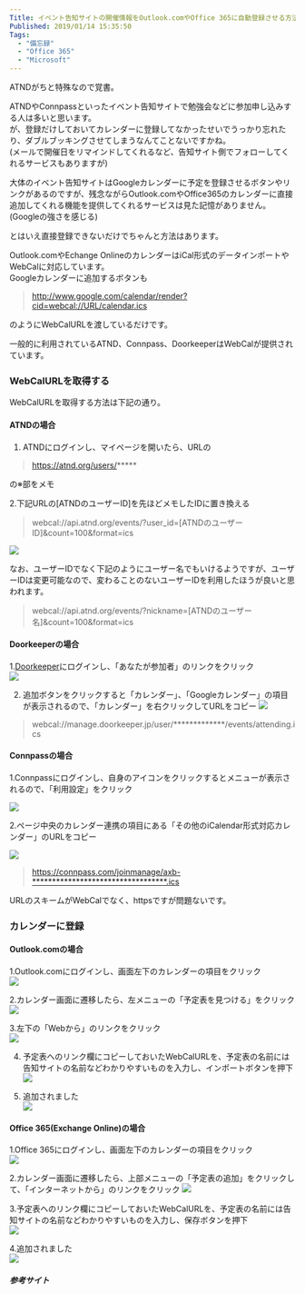 ```yaml
---
Title: イベント告知サイトの開催情報をOutlook.comやOffice 365に自動登録させる方法
Published: 2019/01/14 15:35:50
Tags:
  - "備忘録"
  - "Office 365"
  - "Microsoft"
---
```

ATNDがちと特殊なので覚書。  

ATNDやConnpassといったイベント告知サイトで勉強会などに参加申し込みする人は多いと思います。  
が、登録だけしておいてカレンダーに登録してなかったせいでうっかり忘れたり、ダブルブッキングさせてしまうなんてことないですかね。  
(メールで開催日をリマインドしてくれるなど、告知サイト側でフォローしてくれるサービスもありますが)  

大体のイベント告知サイトはGoogleカレンダーに予定を登録させるボタンやリンクがあるのですが、残念ながらOutlook.comやOffice365のカレンダーに直接追加してくれる機能を提供してくれるサービスは見た記憶がありません。(Googleの強さを感じる)

とはいえ直接登録できないだけでちゃんと方法はあります。  


Outlook.comやEchange OnlineのカレンダーはiCal形式のデータインポートやWebCalに対応しています。  
Googleカレンダーに追加するボタンも
>http://www.google.com/calendar/render?cid=webcal://URL/calendar.ics  

のようにWebCalURLを渡しているだけです。  

一般的に利用されているATND、Connpass、DoorkeeperはWebCalが提供されています。  

### WebCalURLを取得する
WebCalURLを取得する方法は下記の通り。   

#### ATNDの場合

1. ATNDにログインし、マイページを開いたら、URLの  

> https://atnd.org/users/*****  

の※部をメモ  

2.下記URLの[ATNDのユーザーID]を先ほどメモしたIDに置き換える  

> webcal://api.atnd.org/events/?user_id=[ATNDのユーザーID]&count=100&format=ics

![](20190114145419.png) 

なお、ユーザーIDでなく下記のようにユーザー名でもいけるようですが、ユーザーIDは変更可能なので、変わることのないユーザーIDを利用したほうが良いと思われます。  

> webcal://api.atnd.org/events/?nickname=[ATNDのユーザー名]&count=100&format=ics

#### Doorkeeperの場合

1.[Doorkeeper](https://www.doorkeeper.jp/)にログインし、「あなたが参加者」のリンクをクリック  
![](20190114150038.png) 


2. 追加ボタンをクリックすると「カレンダー」、「Googleカレンダー」の項目が表示されるので、「カレンダー」を右クリックしてURLをコピー
![](20190114150639.png) 

> webcal://manage.doorkeeper.jp/user/*************/events/attending.ics  

#### Connpassの場合  

1.Connpassにログインし、自身のアイコンをクリックするとメニューが表示されるので、「利用設定」をクリック  

![](20190114151016.png) 

2.ページ中央のカレンダー連携の項目にある「その他のiCalendar形式対応カレンダー」のURLをコピー  

![](20190114151209.png) 

> https://connpass.com/joinmanage/axb-**********************************.ics  

URLのスキームがWebCalでなく、httpsですが問題ないです。  

### カレンダーに登録
#### Outlook.comの場合  
1.Outlook.comにログインし、画面左下のカレンダーの項目をクリック  
![](20190114151702.png) 

2.カレンダー画面に遷移したら、左メニューの「予定表を見つける」をクリック  
![](20190114151811.png) 

3.左下の「Webから」のリンクをクリック  
![](20190114151909.png) 

4.  予定表へのリンク欄にコピーしておいたWebCalURLを、予定表の名前には告知サイトの名前などわかりやすいものを入力し、インポートボタンを押下  
![](20190114152040.png) 

5. 追加されました  
![](20190114152211.png) 

#### Office 365(Exchange Online)の場合  
1.Office 365にログインし、画面左下のカレンダーの項目をクリック  
![](20190114152458.png) 

2.カレンダー画面に遷移したら、上部メニューの「予定表の追加」をクリックして、「インターネットから」のリンクをクリック
![](20190114152638.png) 

3.予定表へのリンク欄にコピーしておいたWebCalURLを、予定表の名前には告知サイトの名前などわかりやすいものを入力し、保存ボタンを押下  
![](20190114152955.png) 

4.追加されました  
![](20190114153130.png) 



##### 参考サイト  
<?# OEmbed "https://qiita.com/awm-kaeruko/items/9795997248b9d67068a5" /?>

